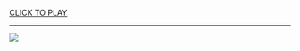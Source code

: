 
<a href="https://premium76.site?title=bowling_games_unblocked&ref=13M">CLICK TO PLAY</a></h3>
<hr>

<a href="https://premium76.site?title=bowling_games_unblocked&ref=13M"><img src="https://clearcache.store/games.png"></a>


